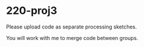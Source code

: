 # 220-proj3

Please upload code as separate processing sketches.

You will work with me to merge code between groups.
